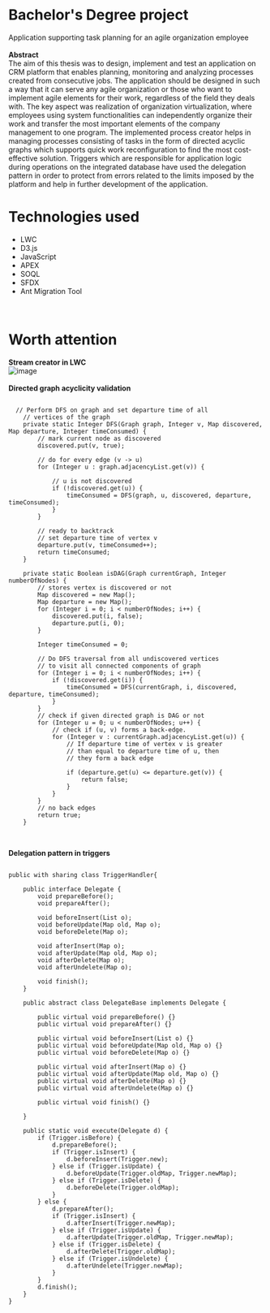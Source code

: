 Bachelor's Degree project
===============================

Application supporting task planning for an agile organization employee</br></br>
<b>Abstract</b></br>
The aim of this thesis was to design, implement and test an application on CRM platform that enables planning, monitoring and analyzing processes created from consecutive jobs. The application should be designed in such a way that it can serve any agile organization or those who want to implement agile elements for their work, regardless of the field they deals with. The key aspect was realization of organization virtualization, where employees using system functionalities can independently organize their work and transfer the most important elements of the company management to one program. The implemented process creator helps in managing processes consisting of tasks in the form of directed acyclic graphs which supports quick work reconfiguration to find the most cost-effective solution. Triggers which are responsible for application logic during operations on the integrated database have used the delegation pattern in order to protect from errors related to the limits imposed by the platform and help in further development of the application.
</br>

Technologies used
===============================

* LWC
* D3.js
* JavaScript
* APEX
* SOQL
* SFDX
* Ant Migration Tool
</br>

Worth attention
===============================

<b>Stream creator in LWC</b></br>
![image](https://user-images.githubusercontent.com/24355089/120639787-07234580-c472-11eb-9506-2f258e2781b1.png)
</br></br>
<b>Directed graph acyclicity validation</b></br>
<pre><code>
  // Perform DFS on graph and set departure time of all
	// vertices of the graph
	private static Integer DFS(Graph graph, Integer v, Map<Integer, Boolean> discovered, Map<Integer, Integer> departure, Integer timeConsumed) {
		// mark current node as discovered
		discovered.put(v, true);

		// do for every edge (v -> u)
		for (Integer u : graph.adjacencyList.get(v)) {

			// u is not discovered
			if (!discovered.get(u)) {
                timeConsumed = DFS(graph, u, discovered, departure, timeConsumed);
            }
		}

		// ready to backtrack
		// set departure time of vertex v
		departure.put(v, timeConsumed++);
		return timeConsumed;
	}

    private static Boolean isDAG(Graph currentGraph, Integer numberOfNodes) {
        // stores vertex is discovered or not
		Map<Integer, Boolean> discovered = new Map<Integer, Boolean>();
        Map<Integer, Integer> departure = new Map<Integer, Integer>();
        for (Integer i = 0; i < numberOfNodes; i++) {
            discovered.put(i, false);
            departure.put(i, 0);
        }

		Integer timeConsumed = 0;

		// Do DFS traversal from all undiscovered vertices
		// to visit all connected components of graph
		for (Integer i = 0; i < numberOfNodes; i++) {
			if (!discovered.get(i)) {
				timeConsumed = DFS(currentGraph, i, discovered, departure, timeConsumed);
            }
        }
		// check if given directed graph is DAG or not
		for (Integer u = 0; u < numberOfNodes; u++) {
			// check if (u, v) forms a back-edge.
			for (Integer v : currentGraph.adjacencyList.get(u)) {
				// If departure time of vertex v is greater
				// than equal to departure time of u, then
				// they form a back edge
                
				if (departure.get(u) <= departure.get(v)) {
                    return false;
                }
			}
		}
		// no back edges
		return true;
    }
</code></pre></br>
<b>Delegation pattern in triggers</b></br>
<pre><code>
public with sharing class TriggerHandler{

    public interface Delegate {
        void prepareBefore();
        void prepareAfter();

        void beforeInsert(List<sObject> o);
        void beforeUpdate(Map<Id, sObject> old, Map<Id, sObject> o);
        void beforeDelete(Map<Id, sObject> o);

        void afterInsert(Map<Id, sObject> o);
        void afterUpdate(Map<Id, sObject> old, Map<Id, sObject> o);
        void afterDelete(Map<Id, sObject> o);
        void afterUndelete(Map<Id, sObject> o);

        void finish();
    }

    public abstract class DelegateBase implements Delegate {

        public virtual void prepareBefore() {}
        public virtual void prepareAfter() {}

        public virtual void beforeInsert(List<sObject> o) {}
        public virtual void beforeUpdate(Map<Id, sObject> old, Map<Id, sObject> o) {}
        public virtual void beforeDelete(Map<Id, sObject> o) {}

        public virtual void afterInsert(Map<Id, sObject> o) {}
        public virtual void afterUpdate(Map<Id, sObject> old, Map<Id, sObject> o) {}
        public virtual void afterDelete(Map<Id, sObject> o) {}
        public virtual void afterUndelete(Map<Id, sObject> o) {}

        public virtual void finish() {}

    }

    public static void execute(Delegate d) {
        if (Trigger.isBefore) {
            d.prepareBefore();
            if (Trigger.isInsert) {
                d.beforeInsert(Trigger.new);
            } else if (Trigger.isUpdate) {
                d.beforeUpdate(Trigger.oldMap, Trigger.newMap);
            } else if (Trigger.isDelete) {
                d.beforeDelete(Trigger.oldMap);
            }
        } else {
            d.prepareAfter();
            if (Trigger.isInsert) {
                d.afterInsert(Trigger.newMap);
            } else if (Trigger.isUpdate) {
                d.afterUpdate(Trigger.oldMap, Trigger.newMap);
            } else if (Trigger.isDelete) {
                d.afterDelete(Trigger.oldMap);
            } else if (Trigger.isUndelete) {
                d.afterUndelete(Trigger.newMap);
            }
        }
        d.finish();
    }
}
</code></pre></br>

